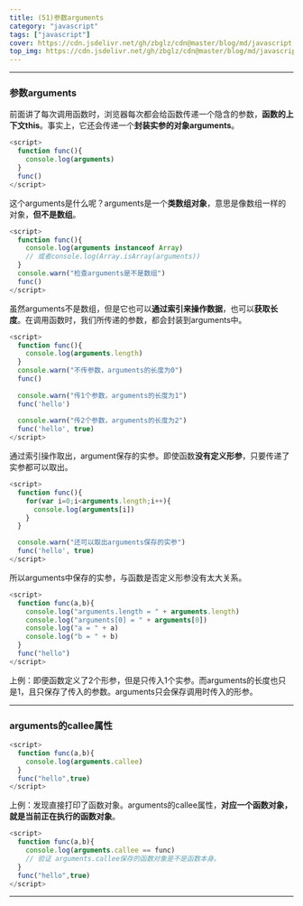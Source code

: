 ```yaml
---
title: (51)参数arguments
category: "javascript"
tags: ["javascript"]
cover: https://cdn.jsdelivr.net/gh/zbglz/cdn@master/blog/md/javascript.svg
top_img: https://cdn.jsdelivr.net/gh/zbglz/cdn@master/blog/md/javascript.svg
---
```


***

### 参数arguments


前面讲了每次调用函数时，浏览器每次都会给函数传递一个隐含的参数，**函数的上下文this**。事实上，它还会传递一个**封装实参的对象arguments**。


```js js
<script>
  function func(){
    console.log(arguments)
  }
  func()
</script>
```


这个arguments是什么呢？arguments是一个**类数组对象**，意思是像数组一样的对象，**但不是数组**。


```js js
<script>
  function func(){
    console.log(arguments instanceof Array)
    // 或者console.log(Array.isArray(arguments))
  }
  console.warn("检查arguments是不是数组")
  func()
</script>
```


虽然arguments不是数组，但是它也可以**通过索引来操作数据**，也可以**获取长度**。在调用函数时，我们所传递的参数，都会封装到arguments中。


```js js
<script>
  function func(){
    console.log(arguments.length)
  }
  console.warn("不传参数，arguments的长度为0")
  func()
  
  console.warn("传1个参数，arguments的长度为1")
  func('hello')
  
  console.warn("传2个参数，arguments的长度为2")
  func('hello', true)
</script>
```


通过索引操作取出，argument保存的实参。即使函数**没有定义形参**，只要传递了实参都可以取出。


```js js
<script>
  function func(){
    for(var i=0;i<arguments.length;i++){
      console.log(arguments[i])
    }
  }

  console.warn("还可以取出arguments保存的实参")
  func('hello', true)
</script>
```


所以arguments中保存的实参，与函数是否定义形参没有太大关系。


```js js
<script>
  function func(a,b){
    console.log("arguments.length = " + arguments.length)
    console.log("arguments[0] = " + arguments[0])
    console.log("a = " + a)
    console.log("b = " + b)
  }
  func("hello")
</script>
```


上例：即便函数定义了2个形参，但是只传入1个实参。而arguments的长度也只是1，且只保存了传入的参数。arguments只会保存调用时传入的形参。

***

### arguments的callee属性


```js js
<script>
  function func(a,b){
    console.log(arguments.callee)
  }
  func("hello",true)
</script>
```


上例：发现直接打印了函数对象。arguments的callee属性，**对应一个函数对象，就是当前正在执行的函数对象**。


```js js
<script>
  function func(a,b){
    console.log(arguments.callee == func) 
    // 验证 arguments.callee保存的函数对象是不是函数本身。
  }
  func("hello",true)
</script>
```


***
